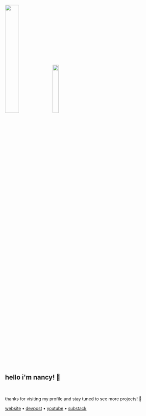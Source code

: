 <!-- ![dancing dragonfruits and oranges zooming in and out delicously](https://media.giphy.com/media/5tmSb8L44ZUyg7fFgx/giphy.gif) -->
<p float="left">
  <img src="https://media.giphy.com/media/5tmSb8L44ZUyg7fFgx/giphy.gif" width="30%" height="30%" />
  <img src="https://media.giphy.com/media/vFKqnCdLPNOKc/giphy.gif" width="20%" height="20%" />
 </p>

## hello i'm nancy! 👋

<br>

thanks for visiting my profile and stay tuned to see more projects! :seedling:

[website](https://nancyzuo.com/) • [devpost](https://devpost.com/nancyzuo) • [youtube](https://www.youtube.com/@nzzuo) • [substack](https://nzzuo.substack.com/)
